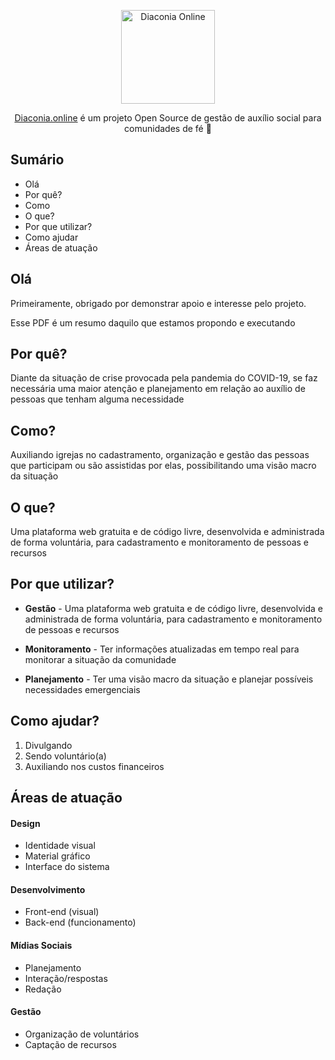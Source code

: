 <p align="center">
  <img src="https://www.diaconia.online/images/diaconia-online.svg" alt="Diaconia Online" width="150">
</p>
<p align="center">
  <a href="https://diaconia.online">Diaconia.online</a> é um projeto Open Source de gestão de auxílio social para comunidades de fé 🚀
</p>

## Sumário

- Olá
- Por quê?
- Como
- O que?
- Por que utilizar?
- Como ajudar
- Áreas de atuação

## Olá 

Primeiramente, obrigado por demonstrar apoio e interesse pelo projeto.

Esse PDF é um resumo daquilo que estamos propondo e executando 


## Por quê?

Diante da situação de crise provocada pela pandemia do COVID-19, se faz necessária uma maior atenção e planejamento em relação ao auxílio de pessoas que tenham alguma necessidade

## Como?

Auxiliando igrejas no cadastramento, organização e gestão das pessoas que participam ou são assistidas por elas, possibilitando uma visão macro da situação


## O que?

Uma plataforma web gratuita e de código livre, desenvolvida e administrada de forma voluntária, para cadastramento e monitoramento de pessoas e recursos

## Por que utilizar?

- **Gestão** - Uma plataforma web gratuita e de código livre, desenvolvida e administrada de forma voluntária, para cadastramento e monitoramento de pessoas e recursos

- **Monitoramento** - Ter informações atualizadas em tempo real para monitorar a situação da comunidade

- **Planejamento** - Ter uma visão macro da situação e planejar possíveis necessidades emergenciais


## Como ajudar?

1. Divulgando
2. Sendo voluntário(a)
3. Auxiliando nos custos financeiros

## Áreas de atuação

#### Design
  - Identidade visual
  -  Material gráfico
  - Interface do sistema

#### Desenvolvimento
  - Front-end (visual)
  - Back-end (funcionamento)

#### Mídias Sociais
 - Planejamento
 - Interação/respostas
 - Redação

#### Gestão
 - Organização de voluntários
 - Captação de recursos
